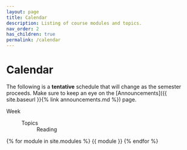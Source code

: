 ```yaml
---
layout: page
title: Calendar
description: Listing of course modules and topics.
nav_order: 2
has_children: true
permalink: /calendar
---
```


# Calendar

The following is a **tentative** schedule that will change as the semester proceeds.
Make sure to keep an eye on the [Announcements]({{ site.baseurl }}{% link announcements.md %}) page.

<div class="module">
    <dl class="grid">
        <dt>Week</dt>
        <dd>
            <dl class="flex">
                <dt>Topics</dt>
                <dd>Reading</dd>
            </dl>
        </dd>
    </dl>
</div>



{% for module in site.modules %}
{{ module }}
{% endfor %}
